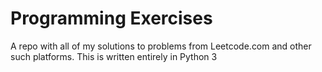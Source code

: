 # Programming Exercises

A repo with all of my solutions to problems from Leetcode.com and other such platforms. This is written entirely in Python 3
